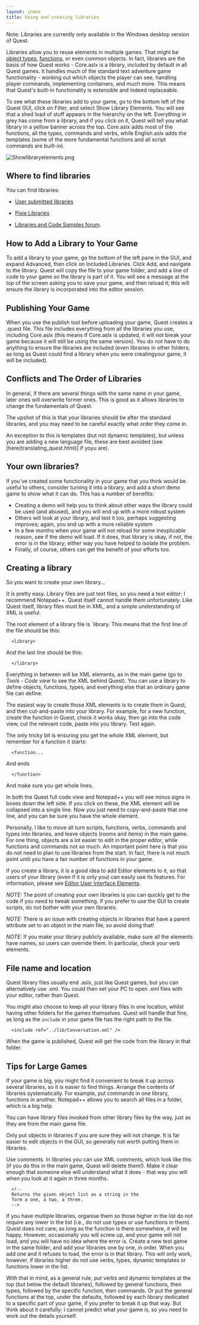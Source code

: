```yaml
---
layout: index
title: Using and creating libraries
---
```


<div class="alert alert-info">
Note: Libraries are currently only available in the Windows desktop version of Quest.
</div>

Libraries allow you to reuse elements in multiple games. That might be [object types](using_inherited_types.html), [functions](creating_functions_which_return_a_value.html), or even common objects. In fact, libraries are the basis of how Quest works - Core.aslx is a library, included by default in all Quest games. It handles much of the standard text adventure game functionality - working out which objects the player can see, handling player commands, implementing containers, and much more. This means that Quest's built-in functionality is extensible and indeed replaceable.


To see what these libraries add to your game, go to the bottom left of the Quest GUI, click on Filter, and select Show Library Elements. You will see that a shed load of stuff appears in the hierarchy on the left. Everything in grey has come from a library, and if you click on it, Quest will tell you what library in a yellow banner across the top. Core.aslx adds most of the functions, all the types, commands and verbs, while English.aslx adds the templates (some of the more fundamental functions and all script commands are built-in).

![](Showlibraryelements.png "Showlibraryelements.png")


Where to find libraries
-----------------------

You can find libraries:

- [User submitted libraries](libraries.html)

- [Pixie Libraries](https://github.com/ThePix/quest/wiki#libraries)

- [Libraries and Code Samples forum](http://textadventures.co.uk/forum/samples).


How to Add a Library to Your Game
---------------------------------

To add a library to your game, go the bottom of the left pane in the GUI, and expand Advanced, then click on Included Libraries. Click Add, and navigate to the library. Quest will copy the file to your game folder, and add a line of code to your game so the library is part of it. You will see a message at the top of the screen asking you to save your game, and then reload it; this will ensure the library is incorporated into the editor session.


Publishing Your Game
--------------------

When you use the publish tool before uploading your game, Quest creates a .quest file. This file includes everything from all the libraries you use, including Core.aslx (this means if Core.aslx is updated, it will not break your game because it will still be using the same version). You do not have to do anything to ensure the libraries are included (even libraries in other folders; as long as Quest could find a library when you were creatingyour game, it will be included).


Conflicts and The Order of Libraries
------------------------------------

In general, if there are several things with the same name in your game, later ones will overwrite former ones. This is good as it allows libraries to change the fundamentals of Quest. 

The upshot of this is that your libraries should be after the standard libraries, and you may need to be careful exactly what order they come in.

An exception to this is templates (but not dynamic templates), but unless you are adding a new language file, these are best avoided (see [here(translating_quest.html)] if yoyu are).


Your own libraries?
-------------------

If you've created some functionality in your game that you think would be useful to others, consider turning it into a library, and add a short demo game to show what it can do. This has a number of benefits:

-   Creating a demo will help you to think about other ways the library could be used (and abused), and you will end up with a more robust system
-   Others will look at your library, and test it too, perhaps suggesting improves; again, you end up with a more reliable system
-   In a few months when your game will not reload for some inexplicable reason, see if the demo will load. If it does, that library is okay, if not, the error is in the library; either way you have helped to isolate the problem.
-   Finally, of course, others can get the benefit of your efforts too.


Creating a library
------------------

So you want to create your own library...

It is pretty easy. Library files are just text files, so you need a text editor; I recommend Notepad++. Quest itself cannot handle them unfortunately. Like Quest itself, library files must be in XML, and a simple understanding of XML is useful.

The root element of a library file is `library. This means that the first line of the file should be this:
```
  <library>
```
And the last line should be this:
```
  </library>
```
Everything in between will be XML elements, as in the main game (go to _Tools - Code view_ to see the XML behind Quest). You can use a library to define objects, functions, types, and everything else that an ordinary game file can define.

The easiest way to create those XML elements is to create them in Quest, and then cut-and-paste into your library. For example, for a new function, create the function in Quest, check it works okay, then go into the code view, cut the relevant code, paste into you library. Test again.

The only tricky bit is ensuring you get the whole XML element, but remember for a function it starts:
```
  <function...
```
And ends
```
  </function>
```
And make sure you get whole lines.

In both the Quest full code view and Notepad++ you will see minus signs in boxes down the left side. If you click on these, the XML element will be collapsed into a single line. Now you just need to copy-and-paste that one line, and you can be sure you have the whole element.

Personally, I like to move all turn scripts, functions, verbs, commands and types into libraries, and leave objects (rooms and items) in the main game. For one thing, objects are a lot easier to edit in the proper editor, while functions and commands not so much. An important point here is that you do not need to plan to use libraries from the start. In fact, there is not much point until you have a fair number of functions in your game.

If you create a library, it is a good idea to add Editor elements to it, so that users of your library (even if it is only you) can easily use its features. For information, please see [Editor User Interface Elements](editor_user_interface_elements.html).

_NOTE:_ The point of creating your own libraries is you can quickly get to the code if you need to tweak something. If you prefer to use the GUI to create scripts, do not bother with your own libraries.

_NOTE:_ There is an issue with creating objects in libraries that have a parent attribute set to an object in the main file, so avoid  doing that!

_NOTE:_ If you make your library publicly available, make sure all the elements have names, so users can override them. In particular, check your verb elements.


File name and location
----------------------

Quest library files usually end .aslx, just like Quest games, but you can alternatively use .xml. You could then set your PC to open .xml files with your editor, rather than Quest.

You might also choose to keep all your library files in one location, whilst having other folders for the games themselves. Quest will handle that fine, as long as the `include` in your game file has the right path to the file.
```
  <include ref="../lib/Conversation.xml" />
```
When the game is published, Quest will get the code from the library in that folder.



Tips for Large Games
--------------------

If your game is big, you might find it convenient to break it up across several libraries, so it is easier to find things. Arrange the contents of libraries systematically. For example, put commands in one library, functions in another. Notepad++ allows you to search all files in a folder, which is a big help.

You can have library files invoked from other library files by the way, just as they are from the main game file.

Only put objects in libraries if you are sure they will not change. It is far easier to edit objects in the GUI, so generally not worth putting them in libraries.

Use comments. In libraries you can use XML comments, which look like this (if you do this in the main game, Quest will delete them!). Make it clear enough that someone else will understand what it does - that way you will when you look at it again in three months.
```
  <!--
  Returns the given object list as a string in the
  form a one, a two, a three.
  -->
```
If you have multiple libraries, organise them so those higher in the list do not require any lower in the list (i.e., do not use types or use functions in them). Quest does not care; as long as the function is there somewhere, it will be happy. However, occasionally you will screw up, and your game will not load, and you will have no idea where the error is. Create a new test game in the same folder, and add your libraries one by one, in order. When you add one and it refuses to load, the error is in that library. This will only work, however, if libraries higher do not use verbs, types, dynamic templates or functions lower in the list.

With that in mind, as a general rule, put verbs and dynamic templates at the top (but below the default libraries), followed by general functions, then types, followed by the specific function, then commands. Or put the general functions at the top, under the defaults, followed by each library dedicated to a specific part of your game, if you prefer to break it up that way. But think about it carefully; I cannot predict what your game is, so you need to work out the details yourself.

